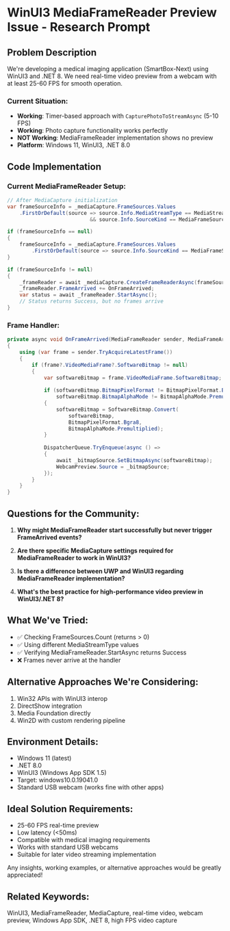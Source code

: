 # WinUI3 MediaFrameReader Preview Issue - Research Prompt

## Problem Description
We're developing a medical imaging application (SmartBox-Next) using WinUI3 and .NET 8. We need real-time video preview from a webcam with at least 25-60 FPS for smooth operation. 

### Current Situation:
- **Working**: Timer-based approach with `CapturePhotoToStreamAsync` (5-10 FPS)
- **Working**: Photo capture functionality works perfectly
- **NOT Working**: MediaFrameReader implementation shows no preview
- **Platform**: Windows 11, WinUI3, .NET 8.0

## Code Implementation

### Current MediaFrameReader Setup:
```csharp
// After MediaCapture initialization
var frameSourceInfo = _mediaCapture.FrameSources.Values
    .FirstOrDefault(source => source.Info.MediaStreamType == MediaStreamType.VideoPreview 
                           && source.Info.SourceKind == MediaFrameSourceKind.Color);

if (frameSourceInfo == null)
{
    frameSourceInfo = _mediaCapture.FrameSources.Values
        .FirstOrDefault(source => source.Info.SourceKind == MediaFrameSourceKind.Color);
}

if (frameSourceInfo != null)
{
    _frameReader = await _mediaCapture.CreateFrameReaderAsync(frameSourceInfo);
    _frameReader.FrameArrived += OnFrameArrived;
    var status = await _frameReader.StartAsync();
    // Status returns Success, but no frames arrive
}
```

### Frame Handler:
```csharp
private async void OnFrameArrived(MediaFrameReader sender, MediaFrameArrivedEventArgs args)
{
    using (var frame = sender.TryAcquireLatestFrame())
    {
        if (frame?.VideoMediaFrame?.SoftwareBitmap != null)
        {
            var softwareBitmap = frame.VideoMediaFrame.SoftwareBitmap;
            
            if (softwareBitmap.BitmapPixelFormat != BitmapPixelFormat.Bgra8 || 
                softwareBitmap.BitmapAlphaMode != BitmapAlphaMode.Premultiplied)
            {
                softwareBitmap = SoftwareBitmap.Convert(
                    softwareBitmap, 
                    BitmapPixelFormat.Bgra8, 
                    BitmapAlphaMode.Premultiplied);
            }
            
            DispatcherQueue.TryEnqueue(async () =>
            {
                await _bitmapSource.SetBitmapAsync(softwareBitmap);
                WebcamPreview.Source = _bitmapSource;
            });
        }
    }
}
```

## Questions for the Community:

1. **Why might MediaFrameReader start successfully but never trigger FrameArrived events?**

2. **Are there specific MediaCapture settings required for MediaFrameReader to work in WinUI3?**

3. **Is there a difference between UWP and WinUI3 regarding MediaFrameReader implementation?**

4. **What's the best practice for high-performance video preview in WinUI3/.NET 8?**

## What We've Tried:
- ✅ Checking FrameSources.Count (returns > 0)
- ✅ Using different MediaStreamType values
- ✅ Verifying MediaFrameReader.StartAsync returns Success
- ❌ Frames never arrive at the handler

## Alternative Approaches We're Considering:
1. Win32 APIs with WinUI3 interop
2. DirectShow integration
3. Media Foundation directly
4. Win2D with custom rendering pipeline

## Environment Details:
- Windows 11 (latest)
- .NET 8.0
- WinUI3 (Windows App SDK 1.5)
- Target: windows10.0.19041.0
- Standard USB webcam (works fine with other apps)

## Ideal Solution Requirements:
- 25-60 FPS real-time preview
- Low latency (<50ms)
- Compatible with medical imaging requirements
- Works with standard USB webcams
- Suitable for later video streaming implementation

Any insights, working examples, or alternative approaches would be greatly appreciated!

## Related Keywords:
WinUI3, MediaFrameReader, MediaCapture, real-time video, webcam preview, Windows App SDK, .NET 8, high FPS video capture
